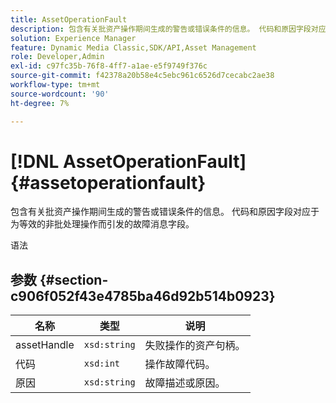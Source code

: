 ```yaml
---
title: AssetOperationFault
description: 包含有关批资产操作期间生成的警告或错误条件的信息。 代码和原因字段对应于为等效的非批处理操作而引发的故障消息字段。
solution: Experience Manager
feature: Dynamic Media Classic,SDK/API,Asset Management
role: Developer,Admin
exl-id: c97fc35b-76f8-4ff7-a1ae-e5f9749f376c
source-git-commit: f42378a20b58e4c5ebc961c6526d7cecabc2ae38
workflow-type: tm+mt
source-wordcount: '90'
ht-degree: 7%

---
```


# [!DNL AssetOperationFault]{#assetoperationfault}

包含有关批资产操作期间生成的警告或错误条件的信息。 代码和原因字段对应于为等效的非批处理操作而引发的故障消息字段。

语法

## 参数 {#section-c906f052f43e4785ba46d92b514b0923}

| 名称 | 类型 | 说明 |
|---|---|---|
| assetHandle | `xsd:string` | 失败操作的资产句柄。 |
| 代码 | `xsd:int` | 操作故障代码。 |
| 原因 | `xsd:string` | 故障描述或原因。 |
